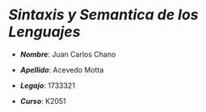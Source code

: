 # ***Sintaxis y Semantica de los Lenguajes***



+ ***Nombre***: Juan Carlos Chano

+ ***Apellido***: Acevedo Motta

+ ***Legajo***: 1733321

+ ***Curso***: K2051

